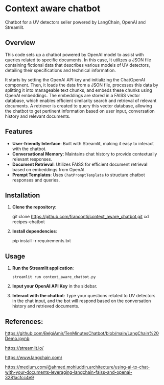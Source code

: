 # Context aware chatbot 
Chatbot for a UV detectors seller powered by LangChain, OpenAI and Streamlit.

## Overview
This code sets up a chatbot powered by OpenAI model to assist with queries related to specific documents. In this case, It utilizes a JSON file containing fictional data that describes various models of UV detectors, detailing their specifications and technical information.

It starts by setting the OpenAI API key and initializing the ChatOpenAI component. Then, it loads the data from a JSON file, processes this data by splitting it into manageable text chunks, and embeds these chunks using OpenAI embeddings. 
The embeddings are stored in a FAISS vector database, which enables efficient similarity search and retrieval of relevant documents. 
A retriever is created to query this vector database, allowing the chatbot to get pertinent information based on user input, conversation history and relevant documents. 


## Features

- **User-friendly Interface**: Built with Streamlit, making it easy to interact with the chatbot.
- **Conversational Memory**: Maintains chat history to provide contextually relevant responses.
- **Document Retrieval**: Utilizes FAISS for efficient document retrieval based on embeddings from OpenAI.
- **Prompt Templates**: Uses `ChatPromptTemplate` to structure chatbot responses and queries.

## Installation

1. **Clone the repository**:
    
      git clone https://github.com/franconti/context_aware_chatbot.git
      cd recipes-chatbot


2. **Install dependencies**:

      pip install -r requirements.txt


## Usage

1. **Run the Streamlit application**:
   
       streamlit run context_aware_chatbot.py

2. **Input your OpenAI API Key** in the sidebar.

3. **Interact with the chatbot**: Type your questions related to UV detectors in the chat input, and the bot will respond based on the conversation history and retrieved documents.




## References:

https://github.com/BelgiAmir/TenMinutesChatbot/blob/main/LangChain%20Demo.ipynb

https://streamlit.io/

https://www.langchain.com/

https://medium.com/@ahmed.mohiuddin.architecture/using-ai-to-chat-with-your-documents-leveraging-langchain-faiss-and-openai-3281acfcc4e9



